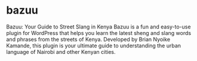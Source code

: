 # bazuu
Bazuu: Your Guide to Street Slang in Kenya  Bazuu is a fun and easy-to-use plugin for WordPress that helps you learn the latest sheng and slang words and phrases from the streets of Kenya. Developed by Brian Nyoike Kamande, this plugin is your ultimate guide to understanding the urban language of Nairobi and other Kenyan cities.
